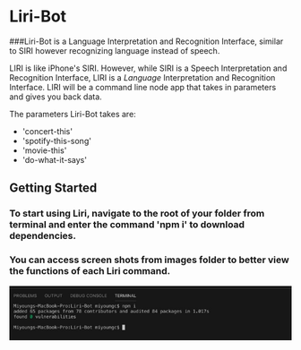 # Liri-Bot

###Liri-Bot is a Language Interpretation and Recognition Interface, similar to SIRI however recognizing language instead of speech. 

LIRI is like iPhone's SIRI. However, while SIRI is a Speech Interpretation and Recognition Interface, LIRI is a _Language_ Interpretation and Recognition Interface. LIRI will be a command line node app that takes in parameters and gives you back data.


The parameters Liri-Bot takes are: 

* 'concert-this'
* 'spotify-this-song'
* 'movie-this'
* 'do-what-it-says'


## Getting Started 

### To start using Liri, navigate to the root of your folder from terminal and enter the command 'npm i' to download dependencies. 
### You can access screen shots from images folder to better view the functions of each Liri command.

<img src = "./images/npmi.jpg">


